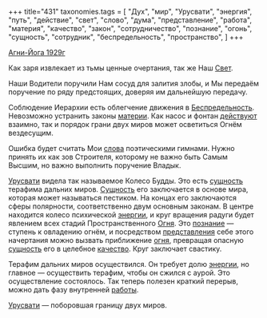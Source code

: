 +++
title="431"
taxonomies.tags = [
 "Дух",
 "мир",
 "Урусвати",
 "энергия",
 "путь",
 "действие",
 "свет",
 "слово",
 "дума",
 "представление",
 "работа",
 "материя",
 "качество",
 "закон",
 "сотрудничество",
 "познание",
 "огонь",
 "сущность",
 "сотрудник",
 "беспредельность",
 "пространство",
]
+++

[Агни-Йога 1929г](/agni/1929)

Как заря извлекает из тьмы ценные очертания, так же Наш [Свет](/tags/энергия).   

Наши Водители поручили Нам сосуд для залития злобы, и Мы передаём поручение по ряду предстоящих, доверяя им дальнейшую передачу.   

Соблюдение Иерархии есть облегчение движения в [Беспредельность](/tags/беспредельность). Невозможно устранить законы [материи](/tags/материя). Как насос и фонтан [действуют](/tags/действие) взаимно, так и порядок грани двух миров может осветиться Огнём вездесущим.   

Ошибка будет считать Мои [слова](/tags/слово) поэтическими гимнами. Нужно принять их как зов Строителя, которому не важно быть Самым Высшим, но важно выполнить поручение Владык.   

[Урусвати](/tags/Урусвати) видела так называемое Колесо Будды. Это есть [сущность](/tags/сущность) терафима дальних миров. [Сущность](/tags/сущность) его заключается в основе мира, которая может называться пестиком. На концах его заключаются сферы полярности, соответственно двум основным законам. В центре находится колесо психической [энергии](/tags/энергия), и круг вращения радуги будет явлением всех стадий Пространственного [Огня](/tags/огонь). Это [познание](/tags/познание) — ступень к овладению огнём, и посредством [представления](/tags/представление) себе этого начертания можно вызвать приближение [огня](/tags/огонь), превращая опасную [сущность](/tags/сущность) его в целебное [качество](/tags/качество). Круг заключает свастику.   

Терафим дальних миров осуществился. Он требует долю [энергии](/tags/энергия), но главное — осуществить терафим, чтобы он сжился с аурой. Это осуществление состоялось. Так теперь полезен краткий перерыв, можно дать фазу внутренней [работы](/tags/работа).    

[Урусвати](/tags/Урусвати) — поборовшая границу двух миров.